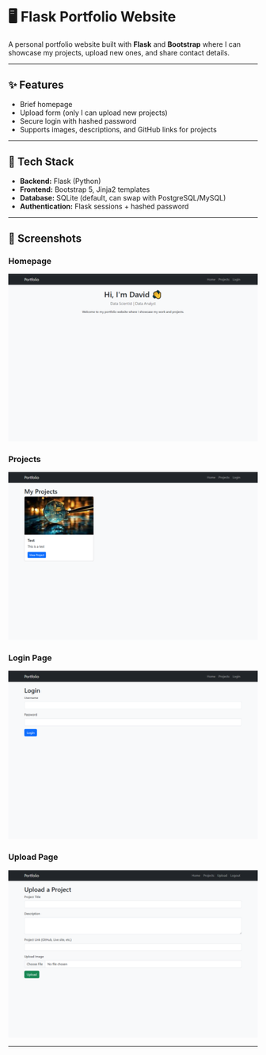 # 🖥️ Flask Portfolio Website

A personal portfolio website built with **Flask** and **Bootstrap** where I can showcase my projects, upload new ones, and share contact details.

---

## ✨ Features
- Brief homepage 
- Upload form (only I can upload new projects)  
- Secure login with hashed password  
- Supports images, descriptions, and GitHub links for projects  

---

## 🚀 Tech Stack
- **Backend:** Flask (Python)  
- **Frontend:** Bootstrap 5, Jinja2 templates  
- **Database:** SQLite (default, can swap with PostgreSQL/MySQL) 
- **Authentication:** Flask sessions + hashed password  

---

## 📸 Screenshots
### Homepage
![Homepage](static/screenshots/Home.png)

### Projects
![Projects](static/screenshots/Projects.png)

### Login Page
![Login](static/screenshots/Login.png)

### Upload Page
![Uploads](static/screenshots/Uploads.png)

---

